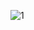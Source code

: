 ![1](https://github.com/Ishika63/practice-frontend-projects/assets/80192358/b4848504-107e-478f-81a1-8f094c36cc01)
